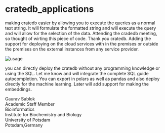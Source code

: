 # cratedb_applications
making cratedb easier by allowing you to execute the queries as a normal text string. It will formulate the formatted string and will execute the query and will allow for the selection of the data. Attending the cradedb meeting, so thought of wirting this piece of code. Thank you cratedb. Adding the support for deploying on the cloud services with in the premises or outside the premises on the external instances from any service provider.

![usage](https://github.com/sablokgaurav/cratedb_easier/blob/main/crateDB.png)

you can directly deploy the cratedb without any programming knowledge or using the SQL. Let me know and will integrate the complete SQL guide autocompletion. You can export in polars as well as pandas and also deploy directly for the machine learning. Later will add support for making the embeddings. 

Gaurav Sablok \
Academic Staff Member \
Bioinformatics \
Institute for Biochemistry and Biology \
University of Potsdam \
Potsdam,Germany 
